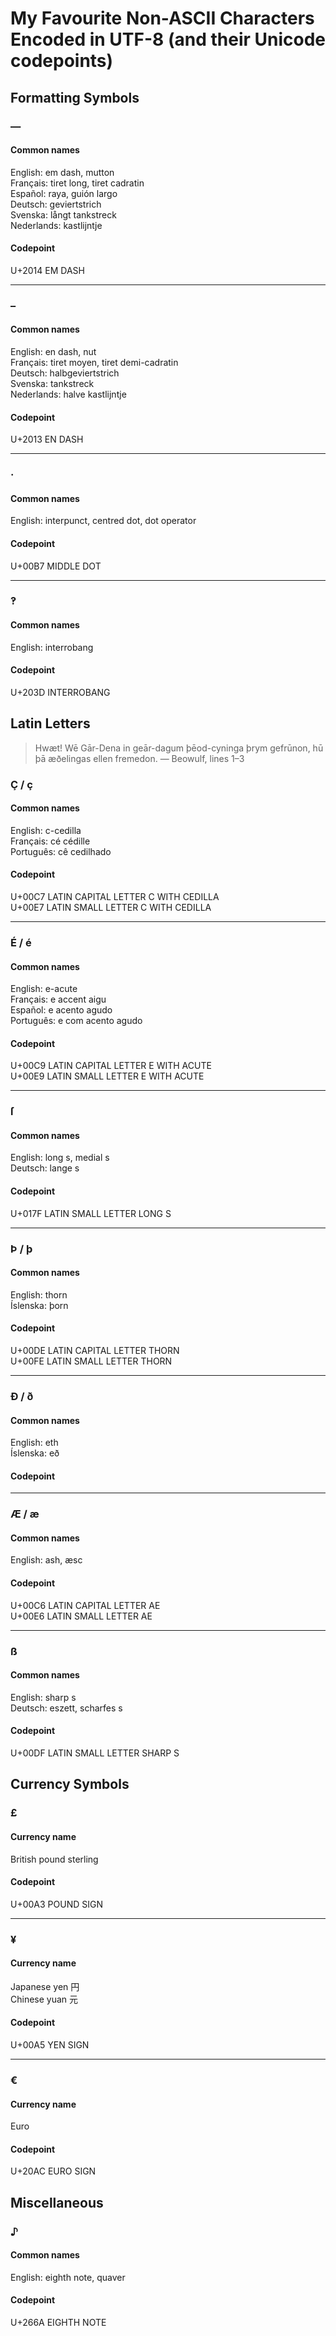 My Favourite Non-ASCII Characters Encoded in UTF-8 (and their Unicode codepoints)
=================================================================================


Formatting Symbols
------------------

### —
#### Common names
English: em dash, mutton  
Français: tiret long, tiret cadratin  
Español: raya, guión largo  
Deutsch: geviertstrich  
Svenska: långt tankstreck  
Nederlands: kastlijntje  
#### Codepoint
U+2014 EM DASH  

---

### –
#### Common names
English: en dash, nut  
Français: tiret moyen, tiret demi-cadratin  
Deutsch: halbgeviertstrich  
Svenska: tankstreck  
Nederlands: halve kastlijntje  
#### Codepoint
U+2013 EN DASH  

---

### ·
#### Common names
English: interpunct, centred dot, dot operator  
#### Codepoint
U+00B7 MIDDLE DOT  

---

### ‽
#### Common names
English: interrobang  
#### Codepoint
U+203D INTERROBANG  

Latin Letters
-------------

> Hwæt! Wē Gār-Dena in geār-dagum þēod-cyninga þrym gefrūnon, hū þā æðelingas ellen fremedon. — Beowulf, lines 1–3

### Ç / ç
#### Common names
English: c-cedilla  
Français: cé cédille  
Português: cê cedilhado  
#### Codepoint
U+00C7 LATIN CAPITAL LETTER C WITH CEDILLA  
U+00E7 LATIN SMALL LETTER C WITH CEDILLA  

---

### É / é
#### Common names
English: e-acute  
Français: e accent aigu  
Español: e acento agudo  
Português: e com acento agudo  
#### Codepoint
U+00C9 LATIN CAPITAL LETTER E WITH ACUTE  
U+00E9 LATIN SMALL LETTER E WITH ACUTE  

---

### ſ
#### Common names
English: long s, medial s  
Deutsch: lange s  
#### Codepoint
U+017F LATIN SMALL LETTER LONG S  

---

### Þ / þ
#### Common names
English: thorn  
Íslenska: þorn  
#### Codepoint
U+00DE LATIN CAPITAL LETTER THORN  
U+00FE LATIN SMALL LETTER THORN  

---

### Ð / ð
#### Common names
English: eth  
Íslenska: eð  
#### Codepoint

---

### Æ / æ
#### Common names
English: ash, æsc  
#### Codepoint
U+00C6 LATIN CAPITAL LETTER AE  
U+00E6 LATIN SMALL LETTER AE  

---

### ß
#### Common names
English: sharp s  
Deutsch: eszett, scharfes s  
#### Codepoint
U+00DF LATIN SMALL LETTER SHARP S  


Currency Symbols
----------------

### £
#### Currency name
British pound sterling  
#### Codepoint
U+00A3 POUND SIGN  

---

### ¥
#### Currency name
Japanese yen 円  
Chinese yuan 元  
#### Codepoint
U+00A5 YEN SIGN  

---

### €
#### Currency name
Euro  
#### Codepoint
U+20AC EURO SIGN  


Miscellaneous
-------------

### ♪
#### Common names
English: eighth note, quaver  
#### Codepoint
U+266A EIGHTH NOTE  


